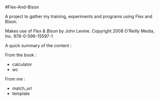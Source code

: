 #Flex-And-Bison

A project to gather my training, experiments and programs using Flex and Bison.

Makes use of *Flex & Bison* by John Levine. Copyright 2008 O'Reilly Media, Inc. 978-0-596-15597-1 

A quick summary of the content :

From the book : 

* calculator
* wc

From me :

* match_url
* template
